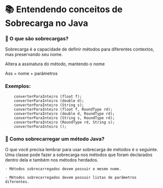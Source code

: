 <h1> 📚 Entendendo conceitos de Sobrecarga no Java </h1>

### 🤔 O que são sobrecargas?

<p> Sobrecarga é a capacidade de definir métodos para diferentes
contextos, mas preservando seu nome.

Altera a assinatura do método, mantendo o nome

Ass = nome + parâmetros

</p>

### Exemplos:

```shell
    converterParaInteiro (float f);
    converterParaInteiro (double d);
    converterParaInteiro (String s);
    converterParaInteiro (float f, RoundType rd);
    converterParaInteiro (double d, RoundType rd);
    converterParaInteiro (String s, RoundType rd);
    converterParaInteiro (RoundType rd, String s);
    converterParaInteiro ();
```

### 🤔 Como sobrecarregar um método Java?

<p> O que você precisa lembrar para usar sobrecarga de métodos é o seguinte. Uma classe pode fazer a sobrecarga nos métodos que foram declarados dentro dela
e também nos métodos herdados.</p>

```shell
- Métodos sobrecarregados devem possuir o mesmo nome.

- Métodos sobrecarregados devem possuir listas de parâmetros diferentes.
```
